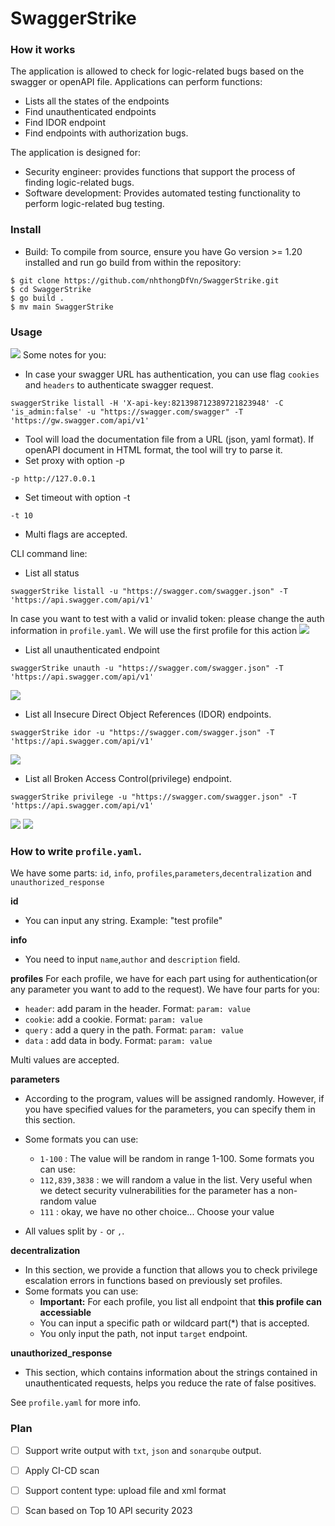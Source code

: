 # SwaggerStrike
### How it works
The application is allowed to check for logic-related bugs based on the swagger or openAPI file. 
Applications can perform functions:
- Lists all the states of the endpoints
- Find unauthenticated endpoints
- Find IDOR endpoint
- Find endpoints with authorization bugs.

The application is designed for:
- Security engineer: provides functions that support the process of finding logic-related bugs.
- Software development: Provides automated testing functionality to perform logic-related bug testing.

### Install
- Build: To compile from source, ensure you have Go version >= 1.20 installed and run go build from within the repository:
```
$ git clone https://github.com/nhthongDfVn/SwaggerStrike.git
$ cd SwaggerStrike
$ go build .
$ mv main SwaggerStrike
```
### Usage
![](images/5.png)
Some notes for you: 
- In case your swagger URL has authentication, you can use flag `cookies` and `headers` to authenticate swagger request.
```
swaggerStrike listall -H 'X-api-key:821398712389721823948' -C 'is_admin:false' -u "https://swagger.com/swagger" -T 'https://gw.swagger.com/api/v1'
```
- Tool will load the documentation file from a URL (json, yaml format). If openAPI document in HTML format, the tool will try to parse it.
- Set proxy with option -p 
```
-p http://127.0.0.1
```
- Set timeout with option -t 
```
-t 10
```
- Multi flags are accepted. 

CLI command line: 
- List all status
```
swaggerStrike listall -u "https://swagger.com/swagger.json" -T 'https://api.swagger.com/api/v1'
```
In case you want to test with a valid or invalid token: please change the auth information in `profile.yaml`. We will use the first profile for this action
![](images/1.png)
- List all unauthenticated endpoint
```
swaggerStrike unauth -u "https://swagger.com/swagger.json" -T 'https://api.swagger.com/api/v1'
```
![](images/2.png)
- List all Insecure Direct Object References (IDOR) endpoints.
```
swaggerStrike idor -u "https://swagger.com/swagger.json" -T 'https://api.swagger.com/api/v1'
```
![](images/3.png)
- List all Broken Access Control(privilege) endpoint.
```
swaggerStrike privilege -u "https://swagger.com/swagger.json" -T 'https://api.swagger.com/api/v1'
```
![](images/4.png)
![](images/6.png)
### How to write `profile.yaml`.
We have some parts: `id`, `info`, `profiles`,`parameters`,`decentralization` and `unauthorized_response`


**id**
- You can input any string. Example: "test profile"

**info**
- You need to input `name`,`author` and `description` field.


**profiles**
For each profile, we have for  each part using for authentication(or any parameter you want to add to the request). 
We have four parts for you:
- `header`: add param in the header. Format: `param: value`
- `cookie`: add a cookie.  Format: `param: value`
- `query` : add a query in the path. Format: `param: value`
- `data`  : add data in body. Format: `param: value`

Multi values are accepted. 

**parameters**
- According to the program, values will be assigned randomly. However, if you have specified values for the parameters, you can specify them in this section.
- Some formats you can use:
	- `1-100` : The value will be random in range 1-100. Some formats you can use:
	- `112,839,3838` : we will random a value in the list. Very useful when we detect security vulnerabilities for the parameter has a non-random value
	- `111` : okay, we have no other choice... Choose your value 

- All values split by `-` or `,`. 

**decentralization**
- In this section, we provide a function that allows you to check privilege escalation errors in functions based on previously set profiles.
- Some formats you can use:
	- **Important:** For each profile, you list all endpoint that **this profile can accessiable**
	- You can input a specific path or wildcard part(\*) that is accepted.
	- You only input the path, not input `target` endpoint. 

**unauthorized_response**
- This section, which contains information about the strings contained in unauthenticated requests, helps you reduce the rate of false positives. 


See `profile.yaml` for more info.
### Plan
- [ ] Support write output with `txt`, `json` and `sonarqube` output.
- [ ] Apply CI-CD scan
- [ ] Support content type: upload file and xml format  
- [ ] Scan based on Top 10 API security 2023

